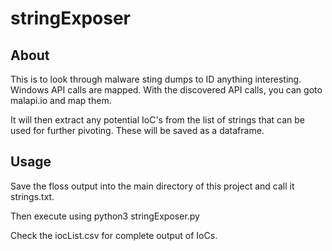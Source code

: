 # stringExposer

## About
This is to look through malware sting dumps to ID anything interesting. Windows API calls are mapped. With the discovered API calls, you can goto malapi.io and map them. 

It will then extract any potential IoC's from the list of strings that can be used for further pivoting. These will be saved as a dataframe. 

## Usage
Save the floss output into the main directory of this project and call it strings.txt. 

Then execute using python3 stringExposer.py

Check the iocList.csv for complete output of IoCs. 



